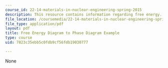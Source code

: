 ```yaml
---
course_id: 22-14-materials-in-nuclear-engineering-spring-2015
description: This resource contains information regarding free energy.
file_location: /coursemedia/22-14-materials-in-nuclear-engineering-spring-2015/7823c35ebb5c0fdb9cf56fdb19030777_MIT22_14S15_FreeEnergyDiag.pdf
file_type: application/pdf
layout: pdf
title: Free Energy Diagram to Phase Diagram Example
type: course
uid: 7823c35ebb5c0fdb9cf56fdb19030777

---
```

None